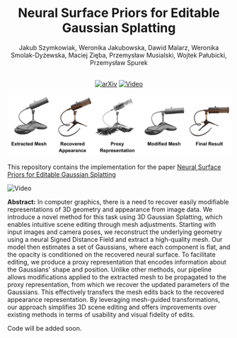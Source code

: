 <div align="center">
<h1>Neural Surface Priors for Editable Gaussian Splatting</h1>
Jakub Szymkowiak, Weronika Jakubowska, Dawid Malarz, Weronika Smolak-Dyżewska, Maciej Zięba, Przemysław Musialski, Wojtek Pałubicki, Przemysław Spurek
<br> <br>
  
[![arXiv](https://img.shields.io/badge/arXiv-2411.18311-red)](https://arxiv.org/abs/2411.18311)
[![Video](https://img.shields.io/badge/Video-Download-blue)](Neural_Surface_Priors_for_Editable_Gaussian_Splatting.mp4)
  
</div>

 <img src="teaser.png" />
 
This repository contains the implementation for the paper [Neural Surface Priors for Editable Gaussian Splatting](https://arxiv.org/abs/2411.18311)





![Video](Neural_Surface_Priors.gif)

**Abstract:** In computer graphics, there is a need to recover easily modifiable representations of 3D geometry and appearance from image data.
We introduce a novel method for this task using 3D Gaussian Splatting, which enables intuitive scene editing through mesh adjustments.
Starting with input images and camera poses, we reconstruct the underlying geometry using a neural Signed Distance Field and extract a high-quality mesh. 
Our model then estimates a set of Gaussians, where each component is flat, and the opacity is conditioned on the recovered neural surface.
To facilitate editing, we produce a proxy representation that encodes information about the Gaussians' shape and position. 
Unlike other methods, our pipeline allows modifications applied to the extracted mesh to be propagated to the proxy representation, from which we recover the updated parameters of the Gaussians. 
This effectively transfers the mesh edits back to the recovered appearance representation.
By leveraging mesh-guided transformations, our approach simplifies 3D scene editing and offers improvements over existing methods in terms of usability and visual fidelity of edits.


 
Code will be added soon.
